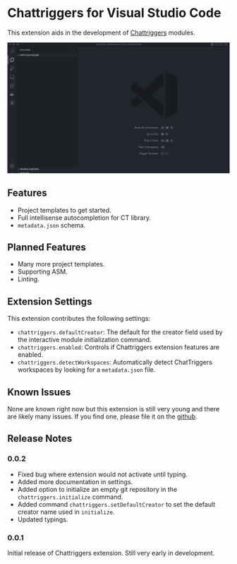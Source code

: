 # Chattriggers for Visual Studio Code

This extension aids in the development of [Chattriggers](https://chattriggers.com) modules.


![Initializing a project](./screenshots/project_initialization.gif)

## Features

* Project templates to get started.
* Full intellisense autocompletion for CT library.
* `metadata.json` schema.

## Planned Features

* Many more project templates.
* Supporting ASM.
* Linting.

## Extension Settings

This extension contributes the following settings:

* `chattriggers.defaultCreator`: The default for the creator field used by the interactive module initialization command.
* `chattriggers.enabled`: Controls if Chattriggers extension features are enabled.
* `chattriggers.detectWorkspaces`: Automatically detect ChatTriggers workspaces by looking for a `metadata.json` file.

## Known Issues

None are known right now but this extension is still very young and there are likely many issues. If you find one, please file it on the [github](https://github.com/Maxssho13/Chattriggers-vscode/issues).

## Release Notes

### 0.0.2

- Fixed bug where extension would not activate until typing.
- Added more documentation in settings.
- Added option to initialize an empty git repository in the `chattriggers.initialize` command.
- Added command `chattriggers.setDefaultCreator` to set the default creator name used in `initialize`.
- Updated typings.

### 0.0.1

Initial release of Chattriggers extension. Still very early in development.

